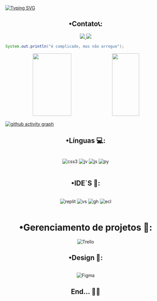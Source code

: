 [![Typing SVG](https://readme-typing-svg.herokuapp.com/?color=F8F8FF&size=35&center=true&vCenter=true&width=1000&lines=•+Welcome+to+My+Profile🤾+•)](https://git.io/typing-svg)
 
  
 <div align="center">

## •Contato📞: 

  
 <a href="mailto: gerdsoncosta999@gmail.com" target="_blank"><img src= "https://img.shields.io/badge/Gmail-D14836?style=for-the-badge&logo=gmail&logoColor=white" />
 <a href="https://www.instagram.com/only.gc_/" target="_blank"><img src="https://img.shields.io/badge/-Instagram-%23E4405F?style=for-the-badge&logo=instagram&logoColor=white" />

 </div></a>

```java
System.out.println("é complicado, mas não arregue");
```
   
 <div align="center">  
  <img width="49%" height="195px" src="https://github-readme-stats.vercel.app/api?username=Gerdson28&show_icons=true&theme=tokyonight" /> 
 
  <img width="41%" height="195px" src="https://github-readme-stats.vercel.app/api/top-langs/?username=Gerdson28&layout=compact&hide_border=true&title_color=F8F8FF&text_color=00bfbf&bg_color=000000" />
</div>

[![github activity graph](https://github-readme-activity-graph.vercel.app/graph?username=Gerdson28&theme=high-contrast)](https://github.com/Gerdson28/github-readme-activity-graph)





 <div align="center"> 

## •Línguas 💻:
<div style="display: inline_block"><br/>
  <img align="center" alt="css3" src="https://img.shields.io/badge/css3-%231572B6.svg?style=for-the-badge&logo=css3&logoColor=white" />
  <img align="center" alt="jv" src="https://img.shields.io/badge/java-%23ED8B00.svg?style=for-the-badge&logo=openjdk&logoColor=white" />
  <img align="center" alt="js" src="https://img.shields.io/badge/javascript-%23323330.svg?style=for-the-badge&logo=javascript&logoColor=%23F7DF1E" />
  <img align="center" alt="py" src="https://img.shields.io/badge/python-3670A0?style=for-the-badge&logo=python&logoColor=ffdd54" />
 
</div><br/>

 

## •IDE`S 🧰:

<div style="display: inline_block"><br/>
  <img align="center" alt="replit" src="https://img.shields.io/badge/Replit-DD1200?style=for-the-badge&logo=Replit&logoColor=white" />
  <img align="center" alt="vs" src="https://img.shields.io/badge/Visual%20Studio%20Code-0078d7.svg?style=for-the-badge&logo=visual-studio-code&logoColor=white" />
  <img align="center" alt="gh" src="https://img.shields.io/badge/github-%23121011.svg?style=for-the-badge&logo=github&logoColor=white" />
  <img align="center" alt="ecl" src="https://img.shields.io/badge/Eclipse-2C2255?style=for-the-badge&logo=eclipse&logoColor=white" />
 
</div><br/>

# •Gerenciamento de projetos 🧰:

![Trello](https://img.shields.io/badge/Trello-%23026AA7.svg?style=for-the-badge&logo=Trello&logoColor=white)

## •Design 🎨:

<div style="display: inline_block"><br/>
 <img aling="center" alt="Figma" src="https://img.shields.io/badge/figma-%23F24E1E.svg?style=for-the-badge&logo=figma&logoColor=white" />
  </div>


 ## End... 🙌🏾
